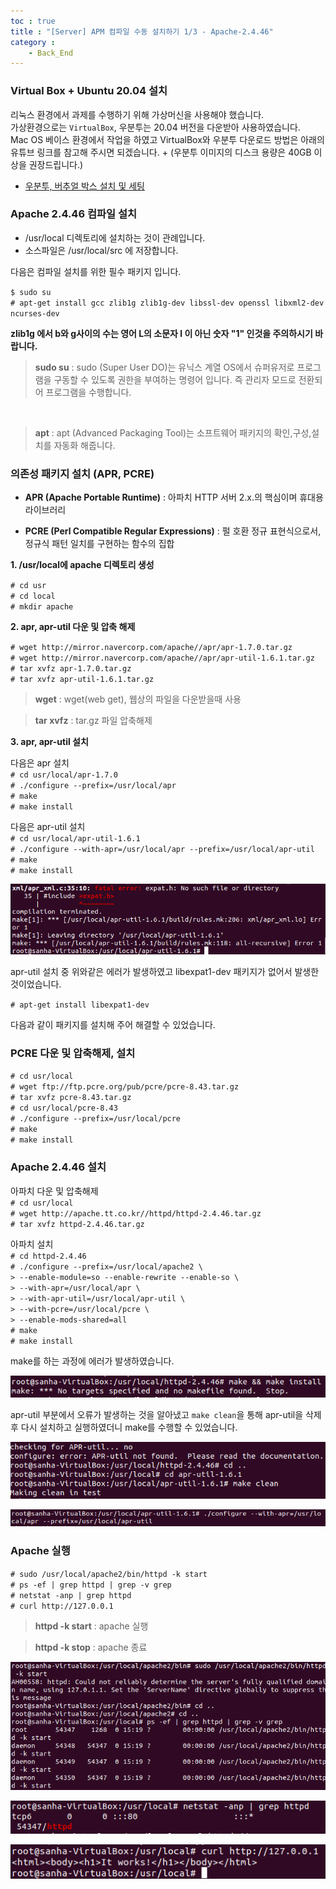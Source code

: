 ```yaml
---
toc : true
title : "[Server] APM 컴파일 수동 설치하기 1/3 - Apache-2.4.46"
category : 
    - Back_End
---
```

### Virtual Box + Ubuntu 20.04 설치
리눅스 환경에서 과제를 수행하기 위해 가상머신을 사용해야 했습니다.<br>
가상환경으로는 `VirtualBox`, 우분투는 20.04 버전을 다운받아 사용하였습니다. <br>
Mac OS 베이스 환경에서 작업을 하였고 VirtualBox와 우분투 다운로드 방법은 아래의 유튜브 링크를 참고해 주시면 되겠습니다. + $($우분투 이미지의 디스크 용량은 40GB 이상을 권장드립니다.)

- [우분투, 버추얼 박스 설치 및 세팅](https://www.youtube.com/watch?v=Hzji7w882OY)

### Apache 2.4.46 컴파일 설치
- /usr/local 디렉토리에 설치하는 것이 관례입니다.
- 소스파일은 /usr/local/src 에 저장합니다.

다음은 컴파일 설치를 위한 필수 패키지 입니다.<br>

`$ sudo su` <br>
`# apt-get install gcc zlib1g zlib1g-dev libssl-dev openssl libxml2-dev ncurses-dev` <br>

**zlib1g 에서 b와 g사이의 수는 영어 L의 소문자 l 이 아닌 숫자 "1" 인것을 주의하시기 바랍니다.**

>**sudo su** : sudo $($Super User DO)는 유닉스 계열 OS에서 슈퍼유저로 프로그램을 구동할 수 있도록 권한을 부여하는 명령어 입니다. 즉 관리자 모드로 전환되어 프로그램을 수행합니다.
<br>

>**apt** : apt $($Advanced Packaging Tool)는 소프트웨어 패키지의 확인,구성,설치를 자동화 해줍니다.

### 의존성 패키지 설치 $($APR, PCRE)

- **APR $($Apache Portable Runtime)** : 아파치 HTTP 서버 2.x.의 핵심이며 휴대용 라이브러리

- **PCRE $($Perl Compatible Regular Expressions)** : 펄 호환 정규 표현식으로서, 정규식 패턴 일치를 구현하는 함수의 집합

**1. /usr/local에 apache 디렉토리 생성**

`# cd usr` <br>
`# cd local` <br>
`# mkdir apache` <br>

**2. apr, apr-util 다운 및 압축 해제**

`# wget http://mirror.navercorp.com/apache//apr/apr-1.7.0.tar.gz` <br>
`# wget http://mirror.navercorp.com/apache//apr/apr-util-1.6.1.tar.gz` <br>
`# tar xvfz apr-1.7.0.tar.gz` <br>
`# tar xvfz apr-util-1.6.1.tar.gz` <br>

>**wget** : wget$($web get), 웹상의 파일을 다운받을때 사용

>**tar xvfz** : tar.gz 파일 압축해제

**3. apr, apr-util 설치**

다음은 apr 설치 <br>
`# cd usr/local/apr-1.7.0` <br>
`# ./configure --prefix=/usr/local/apr` <br>
`# make` <br>
`# make install` <br>

다음은 apr-util 설치 <br> 
`# cd usr/local/apr-util-1.6.1` <br>
`# ./configure --with-apr=/usr/local/apr --prefix=/usr/local/apr-util` <br>
`# make` <br>
`# make install` <br>

![apr-util-error](/assets/images/Back_End/apr-util-error.png) 

apr-util 설치 중 위와같은 에러가 발생하였고  libexpat1-dev 패키지가 없어서 발생한 것이었습니다.

`# apt-get install libexpat1-dev`

다음과 같이 패키지를 설치해 주어 해결할 수 있었습니다.

### PCRE 다운 및 압축해제, 설치

`# cd usr/local` <br>
`# wget ftp://ftp.pcre.org/pub/pcre/pcre-8.43.tar.gz`<br>
`# tar xvfz pcre-8.43.tar.gz` <br>
`# cd usr/local/pcre-8.43` <br>
`# ./configure --prefix=/usr/local/pcre` <br>
`# make` <br>
`# make install` <br>

### Apache 2.4.46 설치

아파치 다운 및 압축해제 <br>
`# cd usr/local` <br>
`# wget http://apache.tt.co.kr//httpd/httpd-2.4.46.tar.gz` <br>
`# tar xvfz httpd-2.4.46.tar.gz` <br>

아파치 설치 <br>
`# cd httpd-2.4.46` <br>
`# ./configure --prefix=/usr/local/apache2 \` <br>
`> --enable-module=so --enable-rewrite --enable-so \` <br>
`> --with-apr=/usr/local/apr \` <br>
`> --with-apr-util=/usr/local/apr-util \` <br>
`> --with-pcre=/usr/local/pcre \` <br>
`> --enable-mods-shared=all` <br>
`# make` <br>
`# make install` <br>

make를 하는 과정에 에러가 발생하였습니다.

![no make file found](/assets/images/Back_End/no_makefile_found.png) 

apr-util 부분에서 오류가 발생하는 것을 알아냈고 `make clean`을 통해 apr-util을 삭제 후 다시 설치하고 실행하였더니 make를 수행할 수 있었습니다. 

![apr-util-clean](/assets/images/Back_End/apr-util-clean.png)

![apr-util-error](/assets/images/Back_End/apr-util-install.png) 

### Apache 실행

`# sudo /usr/local/apache2/bin/httpd -k start` <br>
`# ps -ef | grep httpd | grep -v grep` <br>
`# netstat -anp | grep httpd` <br>
`# curl http://127.0.0.1` <br>

> **httpd -k start** : apache 실행

> **httpd -k stop** : apache 종료

![apr-util-error](/assets/images/Back_End/apache_execute.png) 

![apr-util-error](/assets/images/Back_End/result-apache.png) 

![apr-util-error](/assets/images/Back_End/ItWorks.png) 
